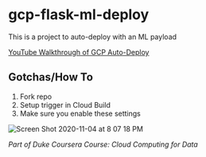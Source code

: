 # gcp-flask-ml-deploy
This is a project to auto-deploy with an ML payload


[YouTube Walkthrough of GCP Auto-Deploy](https://www.youtube.com/watch?v=_TfWdOvQXwU)


## Gotchas/How To

1.  Fork repo
2.  Setup trigger in Cloud Build
3. Make sure you enable these settings

![Screen Shot 2020-11-04 at 8 07 18 PM](https://user-images.githubusercontent.com/58792/98184850-610e5d80-1ed9-11eb-9950-6e225675ac2d.png)

*Part of Duke Coursera Course:  Cloud Computing for Data*
